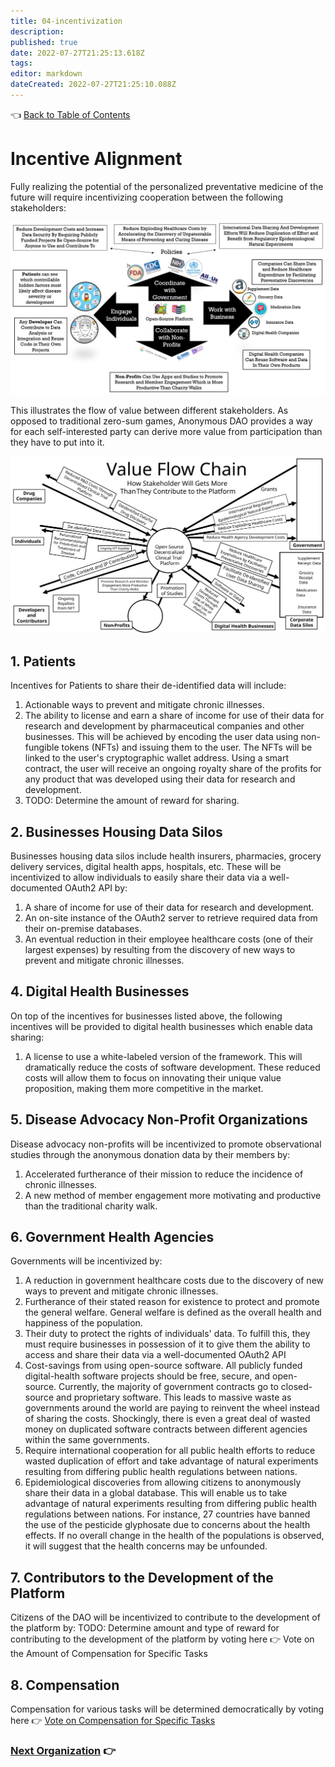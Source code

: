 ```yaml
---
title: 04-incentivization
description: 
published: true
date: 2022-07-27T21:25:13.618Z
tags: 
editor: markdown
dateCreated: 2022-07-27T21:25:10.088Z
---
```


👈 [Back to Table of Contents](../README.md)

# Incentive Alignment

Fully realizing the potential of the personalized preventative medicine of the future will require incentivizing cooperation between the following stakeholders:

![incentive alignment](../assets/incentivization/incentive-alignment.png)

This illustrates the flow of value between different stakeholders. As opposed to traditional zero-sum games, 
Anonymous DAO provides a way for each self-interested party can derive more value from participation than they have 
to put into it. 

![](../assets/business/value-flow-chain.svg)

## 1. Patients

Incentives for Patients to share their de-identified data will include:

1. Actionable ways to prevent and mitigate chronic illnesses.
2. The ability to license and earn a share of income for use of their data for research and development by
   pharmaceutical companies and other businesses.  This will be achieved by encoding the user data using
   non-fungible tokens (NFTs) and issuing them to the user.  The NFTs will be linked to the user's cryptographic wallet address.  Using a smart contract, the user will receive an ongoing royalty share of the profits for any product that was developed using their data for research and development.
3. TODO: Determine the amount of reward for sharing.

## 2. Businesses Housing Data Silos

Businesses housing data silos include health insurers, pharmacies, grocery delivery services, digital health
apps, hospitals, etc. These will be incentivized to allow individuals to easily share their data via a well-documented
OAuth2 API by:

1. A share of income for use of their data for research and development.
2. An on-site instance of the OAuth2 server to retrieve required data from their on-premise databases.
3. An eventual reduction in their employee healthcare costs (one of their largest expenses) by resulting from the discovery of new ways to prevent and mitigate chronic illnesses.

## 4. Digital Health Businesses

On top of the incentives for businesses listed above, the following incentives will be provided to digital health businesses which enable data sharing:

1. A license to use a white-labeled version of the framework.  This will dramatically reduce the costs of software development. These reduced costs will allow them to focus on innovating their unique value proposition, making them more competitive in the market.

## 5. Disease Advocacy Non-Profit Organizations

Disease advocacy non-profits will be incentivized to promote observational studies
through the anonymous donation data by their members by:

1. Accelerated furtherance of their mission to reduce the incidence of chronic illnesses.
2. A new method of member engagement more motivating and productive than the traditional charity walk.

## 6. Government Health Agencies

Governments will be incentivized by:

1. A reduction in government healthcare costs due to the discovery of new ways to prevent and mitigate chronic illnesses.
2. Furtherance of their stated reason for existence to protect and promote the general welfare.
   General welfare is defined as the overall health and happiness of the population.
3. Their duty to protect the rights of individuals' data. To fulfill this, they must require businesses in
   possession of it to give them the ability to access and share their data via a well-documented OAuth2 API
4. Cost-savings from using open-source software.  All publicly funded digital-health software projects should be free, secure, and open-source. Currently, the majority of government contracts go to closed-source and proprietary software.  This leads to massive waste as governments around the world are paying to reinvent the wheel instead of sharing the costs. Shockingly, there is even a great deal of wasted money on duplicated software contracts between different agencies within the same governments.
5. Require international cooperation for all public health efforts to reduce wasted duplication of effort and take advantage of natural experiments resulting from differing public health regulations between nations.
6. Epidemiological discoveries from allowing citizens to anonymously share their data in a global database.  This will enable us to take advantage of natural experiments resulting from differing public health regulations between nations.  For instance, 27 countries have banned the use of the pesticide glyphosate due to concerns about the health effects.  If no overall change in the health of the populations is observed, it will suggest that the health concerns may be unfounded.

## 7. Contributors to the Development of the Platform

Citizens of the DAO will be incentivized to contribute to the development of the platform by:
TODO: Determine amount and type of reward for contributing to the development of the platform by voting here 👉 Vote on the Amount of Compensation for Specific Tasks

## 8. Compensation

Compensation for various tasks will be determined democratically by voting here 👉 [Vote on Compensation for Specific Tasks](https://docs.google.com/forms/d/1zNRRLEOnrQmlbKu33NORJQDktJhgneQHsQtJHW3erL0/edit)

### [Next Organization](05-organization.md) 👉

<!---<sub><sub>
This work is licensed under a <a rel="license" href="http://creativecommons.org/licenses/by-nc-sa/4.0/">Creative Commons Attribution-NonCommercial-ShareAlike 4.0 International License</a>.
</sub></sub>-->
